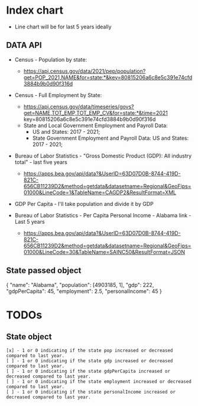 # Index chart
* Line chart will be for last 5 years ideally


## DATA API
* Census - Population by state:
    - https://api.census.gov/data/2021/pep/population?get=POP_2021,NAME&for=state:*&key=80815206a6c8e5c391e74cfd3884b9b0d90f316d

* Census - Full Employment by State:
    - https://api.census.gov/data/timeseries/govs?get=NAME,TOT_EMP,TOT_EMP_CV&for=state:*&time=2021 key=80815206a6c8e5c391e74cfd3884b9b0d90f316d
    * State and Local Government Employment and Payroll Data:
        * US and States: 2017 - 2021;
        * State Government Employment and Payroll Data: US and States: 2017 - 2021;

* Bureau of Labor Statistics - "Gross Domestic Product (GDP): All industry total" - last five years
    - https://apps.bea.gov/api/data?&UserID=63D07D0B-8744-419D-821C-656CB11239D2&method=getdata&datasetname=Regional&GeoFips=01000&LineCode=1&TableName=CAGDP2&ResultFormat=XML


* GDP Per Capita - I'll take population and divide it by GDP

* Bureau of Labor Statistics - Per Capita Personal Income - Alabama link - Last 5 years
    - https://apps.bea.gov/api/data?&UserID=63D07D0B-8744-419D-821C-656CB11239D2&method=getdata&datasetname=Regional&GeoFips=01000&LineCode=30&TableName=SAINC50&ResultFormat=JSON



## State passed object

{
    "name": "Alabama",
    "population": [4903185, 1],
    "gdp": 222,
    "gdpPerCapita": 45,
    "employment": 2.5,
    "personalIncome": 45
}


# TODOs
## State object
    [x] - 1 or 0 indicating if the state pop increased or decreased compared to last year.
    [ ] - 1 or 0 indicating if the state gdp increased or decreased compared to last year.
    [ ] - 1 or 0 indicating if the state gdpPerCapita increased or decreased compared to last year.
    [ ] - 1 or 0 indicating if the state employment increased or decreased compared to last year.
    [ ] - 1 or 0 indicating if the state personalIncome increased or decreased compared to last year.
